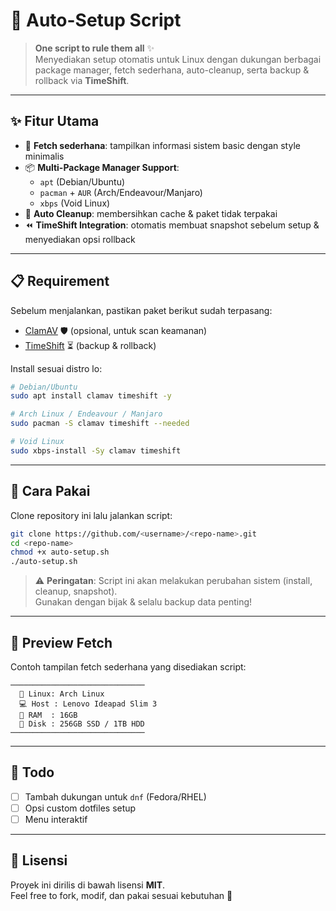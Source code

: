 # 🚀 Auto-Setup Script  

> **One script to rule them all** ✨  
Menyediakan setup otomatis untuk Linux dengan dukungan berbagai package manager, fetch sederhana, auto-cleanup, serta backup & rollback via **TimeShift**.  

---

## ✨ Fitur Utama  

- 🎨 **Fetch sederhana**: tampilkan informasi sistem basic dengan style minimalis  
- 📦 **Multi-Package Manager Support**:
  - `apt` (Debian/Ubuntu)  
  - `pacman` + `AUR` (Arch/Endeavour/Manjaro)  
  - `xbps` (Void Linux)  
- 🧹 **Auto Cleanup**: membersihkan cache & paket tidak terpakai  
- ⏪ **TimeShift Integration**: otomatis membuat snapshot sebelum setup & menyediakan opsi rollback  

---

## 📋 Requirement  

Sebelum menjalankan, pastikan paket berikut sudah terpasang:  

- [ClamAV](https://www.clamav.net/) 🛡 (opsional, untuk scan keamanan)  
- [TimeShift](https://github.com/teejee2008/timeshift) ⏳ (backup & rollback)  

Install sesuai distro lo:  

```bash
# Debian/Ubuntu
sudo apt install clamav timeshift -y  

# Arch Linux / Endeavour / Manjaro
sudo pacman -S clamav timeshift --needed  

# Void Linux
sudo xbps-install -Sy clamav timeshift  
```

---

## 🔧 Cara Pakai  

Clone repository ini lalu jalankan script:  

```bash
git clone https://github.com/<username>/<repo-name>.git
cd <repo-name>
chmod +x auto-setup.sh
./auto-setup.sh
```

> ⚠️ **Peringatan**: Script ini akan melakukan perubahan sistem (install, cleanup, snapshot).  
Gunakan dengan bijak & selalu backup data penting!  

---

## 📸 Preview Fetch  

Contoh tampilan fetch sederhana yang disediakan script:  

```
──────────────────────────────
  🐧 Linux: Arch Linux
  💻 Host : Lenovo Ideapad Slim 3
  🧠 RAM  : 16GB
  💾 Disk : 256GB SSD / 1TB HDD
──────────────────────────────
```

---

## 🌱 Todo  

- [ ] Tambah dukungan untuk `dnf` (Fedora/RHEL)  
- [ ] Opsi custom dotfiles setup  
- [ ] Menu interaktif  

---

## 📜 Lisensi  

Proyek ini dirilis di bawah lisensi **MIT**.  
Feel free to fork, modif, dan pakai sesuai kebutuhan 🚀  
